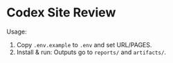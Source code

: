 # Codex Site Review

Usage:
1) Copy `.env.example` to `.env` and set URL/PAGES.
2) Install & run:
Outputs go to `reports/` and `artifacts/`.
